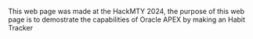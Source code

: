 This web page was made at the HackMTY 2024, the purpose of this web page is to demostrate the capabilities of Oracle APEX by making an Habit Tracker
